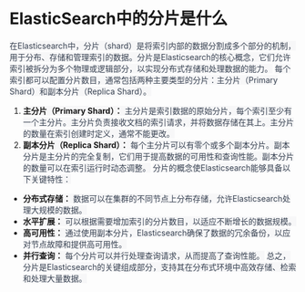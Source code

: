 # ElasticSearch中的分片是什么
<font style="color:rgb(55, 65, 81);background-color:rgb(247, 247, 248);">在Elasticsearch中，分片（shard）是将索引内部的数据分割成多个部分的机制，用于分布、存储和管理索引的数据。分片是Elasticsearch的核心概念，它们允许索引被拆分为多个物理或逻辑部分，以实现分布式存储和处理数据的能力。</font>
<font style="color:rgb(55, 65, 81);background-color:rgb(247, 247, 248);">每个索引都可以配置分片数目，通常包括两种主要类型的分片：主分片（Primary Shard）和副本分片（Replica Shard）。</font>
1. **<font style="background-color:rgb(247, 247, 248);">主分片（Primary Shard）：</font>**<font style="color:rgb(55, 65, 81);background-color:rgb(247, 247, 248);"> 主分片是索引数据的原始分片，每个索引至少有一个主分片。主分片负责接收文档的索引请求，并将数据存储在其上。主分片的数量在索引创建时定义，通常不能更改。</font>
2. **<font style="background-color:rgb(247, 247, 248);">副本分片（Replica Shard）：</font>**<font style="color:rgb(55, 65, 81);background-color:rgb(247, 247, 248);"> 每个主分片可以有零个或多个副本分片。副本分片是主分片的完全复制，它们用于提高数据的可用性和查询性能。副本分片的数量可以在索引运行时动态调整。</font>
<font style="color:rgb(55, 65, 81);background-color:rgb(247, 247, 248);">分片的概念使Elasticsearch能够具备以下关键特性：</font>
+ **<font style="background-color:rgb(247, 247, 248);">分布式存储：</font>**<font style="color:rgb(55, 65, 81);background-color:rgb(247, 247, 248);"> 数据可以在集群的不同节点上分布存储，允许Elasticsearch处理大规模的数据。</font>
+ **<font style="background-color:rgb(247, 247, 248);">水平扩展：</font>**<font style="color:rgb(55, 65, 81);background-color:rgb(247, 247, 248);"> 可以根据需要增加索引的分片数目，以适应不断增长的数据规模。</font>
+ **<font style="background-color:rgb(247, 247, 248);">高可用性：</font>**<font style="color:rgb(55, 65, 81);background-color:rgb(247, 247, 248);"> 通过使用副本分片，Elasticsearch确保了数据的冗余备份，以应对节点故障和提供高可用性。</font>
+ **<font style="background-color:rgb(247, 247, 248);">并行查询：</font>**<font style="color:rgb(55, 65, 81);background-color:rgb(247, 247, 248);"> 每个分片可以并行处理查询请求，从而提高了查询性能。</font>
<font style="color:rgb(55, 65, 81);background-color:rgb(247, 247, 248);">总之，分片是Elasticsearch的关键组成部分，支持其在分布式环境中高效存储、检索和处理大量数据。</font>
